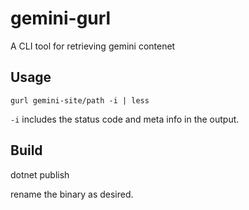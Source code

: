# gemini-gurl
A CLI tool for retrieving gemini contenet

## Usage

    gurl gemini-site/path -i | less

`-i` includes the status code and meta info in the output.

## Build

dotnet publish

rename the binary as desired.
